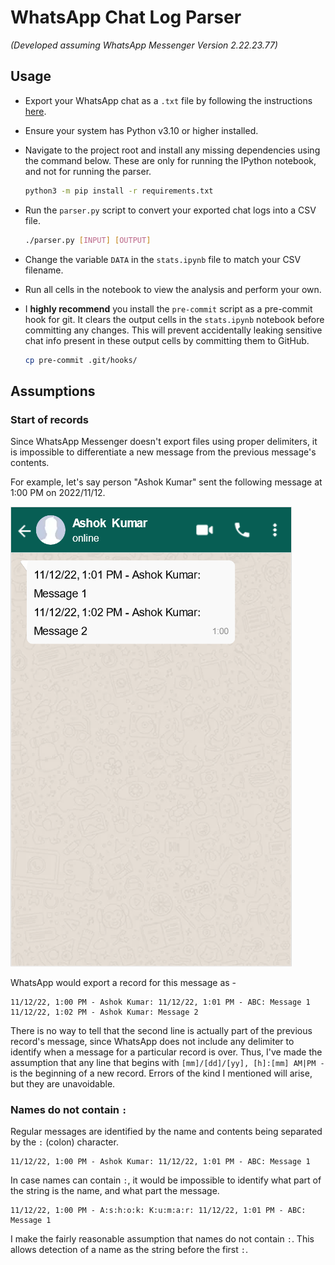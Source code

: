 # WhatsApp Chat Log Parser

_(Developed assuming WhatsApp Messenger Version 2.22.23.77)_

## Usage

- Export your WhatsApp chat as a `.txt` file by following the instructions
  [here](https://faq.whatsapp.com/1180414079177245/?helpref=uf_share).
- Ensure your system has Python v3.10 or higher installed.
- Navigate to the project root and install any missing dependencies using the command below. These are only for running
the IPython notebook, and not for running the parser.

    ```bash
    python3 -m pip install -r requirements.txt
    ```

- Run the `parser.py` script to convert your exported chat logs into a CSV file.

    ```bash
    ./parser.py [INPUT] [OUTPUT]
    ```

- Change the variable `DATA` in the `stats.ipynb` file to match your CSV filename.
- Run all cells in the notebook to view the analysis and perform your own.
- I **highly recommend** you install the `pre-commit` script as a pre-commit hook for git. It clears the output cells in
the `stats.ipynb` notebook before committing any changes. This will prevent accidentally leaking sensitive chat info
present in these output cells by committing them to GitHub.

    ```bash
    cp pre-commit .git/hooks/
    ```

## Assumptions

### Start of records

Since WhatsApp Messenger doesn't export files using proper delimiters, it is impossible to differentiate a new message
from the previous message's contents.

For example, let's say person "Ashok Kumar" sent the following message at 1:00 PM on 2022/11/12.

![WhatsApp chat demonstrating ambiguity in parsing logs](/assets/whatsapp_chat.png)

WhatsApp would export a record for this message as -

```
11/12/22, 1:00 PM - Ashok Kumar: 11/12/22, 1:01 PM - ABC: Message 1
11/12/22, 1:02 PM - Ashok Kumar: Message 2
```

There is no way to tell that the second line is actually part of the previous record's message, since WhatsApp does not
include any delimiter to identify when a message for a particular record is over. Thus, I've made the assumption that
any line that begins with `[mm]/[dd]/[yy], [h]:[mm] AM|PM - ` is the beginning of a new record. Errors of the kind I
mentioned will arise, but they are unavoidable.

### Names do not contain `:`

Regular messages are identified by the name and contents being separated by the `:` (colon) character.

```
11/12/22, 1:00 PM - Ashok Kumar: 11/12/22, 1:01 PM - ABC: Message 1
```

In case names can contain `:`, it would be impossible to identify what part of the string is the name, and
what part the message.

```
11/12/22, 1:00 PM - A:s:h:o:k: K:u:m:a:r: 11/12/22, 1:01 PM - ABC: Message 1
```

I make the fairly reasonable assumption that names do not contain `:`. This allows detection of a name as
the string before the first `:`.
